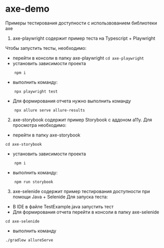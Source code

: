 # axe-demo
Примеры тестирования доступности с использвованием библиотеки axe

1. axe-playwright содержит пример теста на Typescript + Playwright

Чтобы запустить тесты, необходимо:
 - перейти в консоли в папку axe-playwright 
```cd axe-playwright```
 - установить зависимости проекта
```
    npm i
```
 - выполнить команду:
```
    npx playwright test
```
- Для формирования отчета нужно выполнить команду 
```
    npx allure serve allure-results
```

2. axe-storybook содержит пример Storybook с аддоном a11y. Для просмотра необходимо:

- перейти в папку axe-storybook

```
cd axe-storybook
```
- установить зависимости проекта
```
    npm i
```
- выполнить команду:
```
    npm run storybook
```

3. axe-selenide содержит пример тестирования доступности при помощи Java + Selenide
Для запуска теста:
- В IDE в файле TestExample.java запустить тест
- Для формирования отчета перейти в консоли в папку axe-selenide
```
cd axe-selenide
```
- выполнить команду
```
./gradlew allureServe
```
